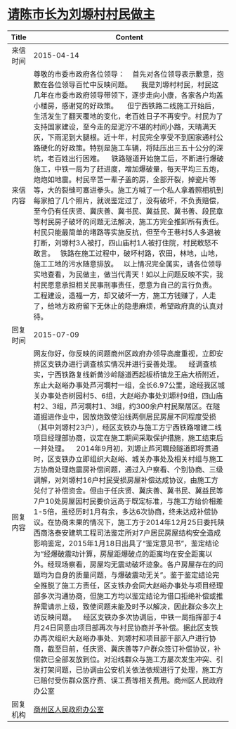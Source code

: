 # <a href="http://www.shangluo.gov.cn/zmhd/ldxxxx.jsp?urltype=leadermail.LeaderMailContentUrl&wbtreeid=1112&leadermailid=3065">请陈市长为刘塬村村民做主</a>
| Title |                                                                                                                                                                                                                                                                                                                                                                                                                                                         Content                                                                                                                                                                                                                                                                                                                                                                                                                                                         |
|:-----:|-------------------------------------------------------------------------------------------------------------------------------------------------------------------------------------------------------------------------------------------------------------------------------------------------------------------------------------------------------------------------------------------------------------------------------------------------------------------------------------------------------------------------------------------------------------------------------------------------------------------------------------------------------------------------------------------------------------------------------------------------------------------------------------------------------------------------------------------------------------------------------------------------------------------------|
| 来信时间  | 2015-04-14                                                                                                                                                                                                                                                                                                                                                                                                                                                                                                                                                                                                                                                                                                                                                                                                                                                                                                              |
| 来信内容  | 尊敬的市委市政府各位领导：    首先对各位领导表示歉意，抱歉在各位领导百忙中反映问题。     我是刘塬村村民，村民这几年在市委市政府领导带领下，逐步走向小康，各家各户均盖小楼房，感谢党的好政策。     但宁西铁路二线施工开始后，生活发生了翻天覆地的变化，老百姓日子不再安宁。村民为了支持国家建设，至今走的是泥泞不堪的村间小路，天晴满天灰，下雨泥到大腿根。近十年，村民完全享受不到国家通村公路硬化的好政策。特别是施工车辆，将陆压出三五十公分的深坑，老百姓出行困难。    铁路隧道开始施工后，不断进行爆破施工，中铁一局为了赶进度，增加爆破量，每天平均三五炮，炮炮如地震。村民辛苦一辈子盖的房，全部开裂，掉瓷片等等，大的裂缝可塞进拳头。施工方喊了一个私人拿着照相机到每家拍了几个照片，就说鉴定过了，没有破坏，不负责赔偿，至今仍有任庆贤、冀庆善、冀书民、冀益民、冀书善、段民章等村民房子破坏的问题无法解决，施工方完全推卸所有责任。村民只能最简单的堵路等实施反抗，但至今王巷村5人多退被打断，刘塬村3人被打，四山庙村1人被打住院，村民敢怒不敢言。   铁路在施工过程中，破坏村路，农田，林地，山地，施工工地的污水随意排放。   以上情况完全属实，请各位领导实地查看，为民做主，做当代青天！如以上问题反映不实，我村民愿意承担相关民事刑事责任，愿意为自己的言行负责。   工程建设，造福一方，却又破坏一方，施工方钱赚了，人走了，给地方政府留下无休止的隐患麻烦，希望政府真的认真对待。                                                                                                                                                                                                                                                          |
| 回复时间  | 2015-07-09                                                                                                                                                                                                                                                                                                                                                                                                                                                                                                                                                                                                                                                                                                                                                                                                                                                                                                              |
| 回复内容  | 网友你好，你反映的问题商州区政府办领导高度重视，立即安排区支铁办进行调查核实情况并进行妥善处理。    经调查核实，宁西铁路复线新黄沙岭隧道西起板桥镇龙王庙大桥附近，东止大赵峪办事处芦河墹村一组，全长6.97公里，途经我区城关办事处杏树园村5、6组，大赵峪办事处刘塬村9组，四山庙村2、3组，芦河墹村1、3组，约300余户村民聚居区。在隧道掘进作业中，因放炮致使沿线两侧居民房屋不同程度受损（其中刘塬村23户），经区支铁办与施工方宁西铁路增建二线项目经理部协商，议定在施工期间采取保护措施，施工结束后一并处理。    2014年9月初，刘塬止芦河墹段隧道即将贯通时，区支铁办立即组织大赵峪、城关办事处及相关村组与施工方协商处理炮震房补偿问题，通过入户察看、个别协商、三级调解，对刘塬村16户村民受损房屋补偿达成协议，由施工方兑付了补偿资金。但由于任庆贤、冀庆善、冀书民、冀益民等7户10处房屋因村民要价远高于既定标准，与施工方给价相差1-5倍，虽经历时1月有余，多达6次协商，终未达成补偿协议。在协商未果的情况下，施工方于2014年12月25日委托陕西商洛泰安建筑工程司法鉴定所对7户居民房屋结构安全造成影响鉴定，2015年1月18日出具了“鉴定意见书”，鉴定结论为“经爆破震动计算，房屋距爆破点的距离均在安全距离以外。经现场察看，房屋均无震动破坏迹象。各户房屋存在的问题均为自身的质量问题，与爆破震动无关”。鉴于鉴定结论完全推脱了施工方责任，区支铁办会同大赵峪办事处与项目经理部多次沟通协商，但施工方均以鉴定结论为借口拒绝补偿或推辞需请示上级，致使问题未能及时予以解决，因此群众多次上访反映问题。    经区支铁办多次协调后，中铁一局指挥部于4月24日同意由项目部再次与村民协商并予补偿。据此区支铁办再次组织大赵峪办事处、刘塬村和项目部干部入户进行协商，截至目前，任庆贤、冀庆善等7户群众签订补偿协议，补偿款已全部发放到位。对沿线群众与施工方屡次发生冲突、引发打架问题，已协调由公安机关依法依规进行了处理，施工方已赔付受伤群众医疗费、误工费等相关费用。商州区人民政府办公室 |
| 回复机构  | <a href="../../categories/agencies/商州区人民政府办公室.md">商州区人民政府办公室</a>                                                                                                                                                                                                                                                                                                                                                                                                                                                                                                                                                                                                                                                                                                                                                                                                                                                          |